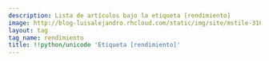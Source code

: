 ```yaml
---
description: Lista de artículos bajo la etiqueta [rendimiento]
image: http://blog-luisalejandro.rhcloud.com/static/img/site/mstile-310x310.png
layout: tag
tag_name: rendimiento
title: !!python/unicode 'Etiqueta [rendimiento]'
---
```

